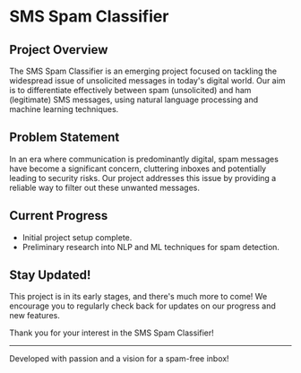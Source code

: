 # SMS Spam Classifier

## Project Overview
The SMS Spam Classifier is an emerging project focused on tackling the widespread issue of unsolicited messages in today's digital world. Our aim is to differentiate effectively between spam (unsolicited) and ham (legitimate) SMS messages, using natural language processing and machine learning techniques.

## Problem Statement
In an era where communication is predominantly digital, spam messages have become a significant concern, cluttering inboxes and potentially leading to security risks. Our project addresses this issue by providing a reliable way to filter out these unwanted messages.

## Current Progress
- Initial project setup complete.
- Preliminary research into NLP and ML techniques for spam detection.

## Stay Updated!
This project is in its early stages, and there's much more to come! We encourage you to regularly check back for updates on our progress and new features.

Thank you for your interest in the SMS Spam Classifier!

---

Developed with passion and a vision for a spam-free inbox!
